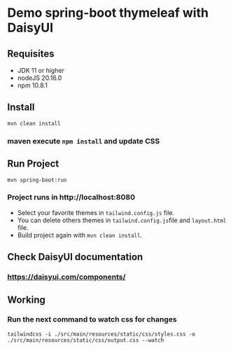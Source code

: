 # Demo spring-boot thymeleaf with DaisyUI

## Requisites
* JDK 11 or higher
* nodeJS 20.16.0 
* npm 10.8.1

## Install

`mvn clean install`

### maven execute `npm install` and update CSS

## Run Project

`mvn spring-boot:run`

### Project runs in http://localhost:8080

* Select your favorite themes in `tailwind.config.js` file.
* You can delete others themes in `tailwind.config.js`file and `layout.html` file.
* Build project again with `mvn clean install`.

## Check DaisyUI documentation
### https://daisyui.com/components/

## Working
### Run the next command to watch css for changes
`tailwindcss -i ./src/main/resources/static/css/styles.css -o ./src/main/resources/static/css/output.css --watch`